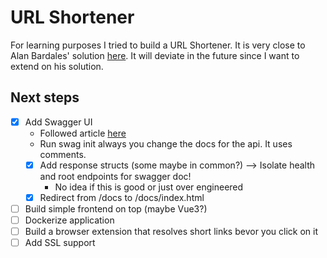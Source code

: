 # URL Shortener

For learning purposes I tried to build a URL Shortener. It is very close to Alan Bardales' solution [here](https://alan-g-bardales.medium.com/simple-url-shortener-with-go-gin-and-mongodb-87f5e13dbbae). It will deviate in the future since I want to extend on his solution.

## Next steps

- [x] Add Swagger UI
  - Followed article [here](https://santoshk.dev/posts/2022/how-to-integrate-swagger-ui-in-go-backend-gin-edition/)
  - Run swag init always you change the docs for the api. It uses comments.
  - [x] Add response structs (some maybe in common?) --> Isolate health and root endpoints for swagger doc!
    - No idea if this is good or just over engineered
  - [x] Redirect from /docs to /docs/index.html
- [ ] Build simple frontend on top (maybe Vue3?)
- [ ] Dockerize application
- [ ] Build a browser extension that resolves short links bevor you click on it
- [ ] Add SSL support
